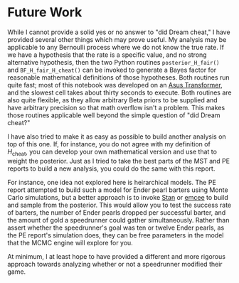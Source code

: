 # Future Work

While I cannot provide a solid yes or no answer to "did Dream cheat," I have provided several other things which may prove useful. My analysis may be applicable to any Bernoulli process where we do not know the true rate. If we have a hypothesis that the rate is a specific value, and no strong alternative hypothesis, then the two Python routines `posterior_H_fair()` and `BF_H_fair_H_cheat()` can be invoked to generate a Bayes factor for reasonable mathematical definitions of those hypotheses. Both routines run quite fast; most of this notebook was developed on an [Asus Transformer](https://en.wikipedia.org/wiki/Asus_Transformer#Asus_Transformer_Book), and the slowest cell takes about thirty seconds to execute. Both routines are also quite flexible, as they allow arbitrary Beta priors to be supplied and have arbitrary precision so that math overflow isn't a problem. This makes those routines applicable well beyond the simple question of "did Dream cheat?"

I have also tried to make it as easy as possible to build another analysis on top of this one. If, for instance, you do not agree with my definition of $H_\text{cheat}$, you can develop your own mathematical version and use that to weight the posterior. Just as I tried to take the best parts of the MST and PE reports to build a new analysis, you could do the same with this report. 

For instance, one idea not explored here is heirarchical models. The PE report attempted to build such a model for Ender pearl barters using Monte Carlo simulations, but a better approach is to invoke [Stan](https://mc-stan.org/users/documentation/case-studies/radon.html) or [emcee](https://emcee.readthedocs.io/en/stable/tutorials/line/) to build and sample from the posterior. This would allow you to test the success rate of barters, the number of Ender pearls dropped per successful barter, and the amount of gold a speedrunner could gather simultaneously. Rather than assert whether the speedrunner's goal was ten or twelve Ender pearls, as the PE report's simulation does, they can be free parameters in the model that the MCMC engine will explore for you.

At minimum, I at least hope to have provided a different and more rigorous approach towards analyzing whether or not a speedrunner modified their game.
